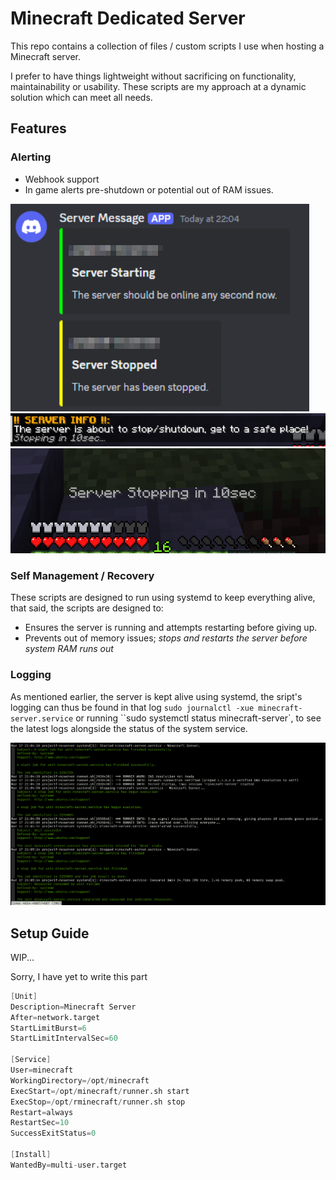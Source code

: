 # Minecraft Dedicated Server

This repo contains a collection of files / custom scripts I use when hosting
a Minecraft server.

I prefer to have things lightweight without sacrificing on
functionality, maintainability or usability. These scripts are my approach at a
dynamic solution which can meet all needs.

## Features

### Alerting

- Webhook support
- In game alerts pre-shutdown or potential out of RAM issues.

![discord webhook notifications](readme-img/discord-webhook.png)
![in-game warn chat](readme-img/in-game-warn-chat.png)
![in-game warn actionbar](readme-img/in-game-warn-actionbar.png)

### Self Management / Recovery

These scripts are designed to run using systemd to keep everything alive,
that said, the scripts are designed to:

- Ensures the server is running and attempts restarting before giving up.
- Prevents out of memory issues;
  *stops and restarts the server before system RAM runs out*

### Logging

As mentioned earlier, the server is kept alive using systemd, the sript's logging
can thus be found in that log `sudo journalctl -xue minecraft-server.service`
or running ``sudo systemctl status minecraft-server`, to see the latest logs
alongside the status of the system service.

![logging-journal-ctl](readme-img/logging-journalctl.png)

## Setup Guide

WIP...

Sorry, I have yet to write this part

```s
[Unit]
Description=Minecraft Server
After=network.target
StartLimitBurst=6
StartLimitIntervalSec=60

[Service]
User=minecraft
WorkingDirectory=/opt/minecraft
ExecStart=/opt/minecraft/runner.sh start
ExecStop=/opt/rminecraft/runner.sh stop
Restart=always
RestartSec=10
SuccessExitStatus=0

[Install]
WantedBy=multi-user.target
```